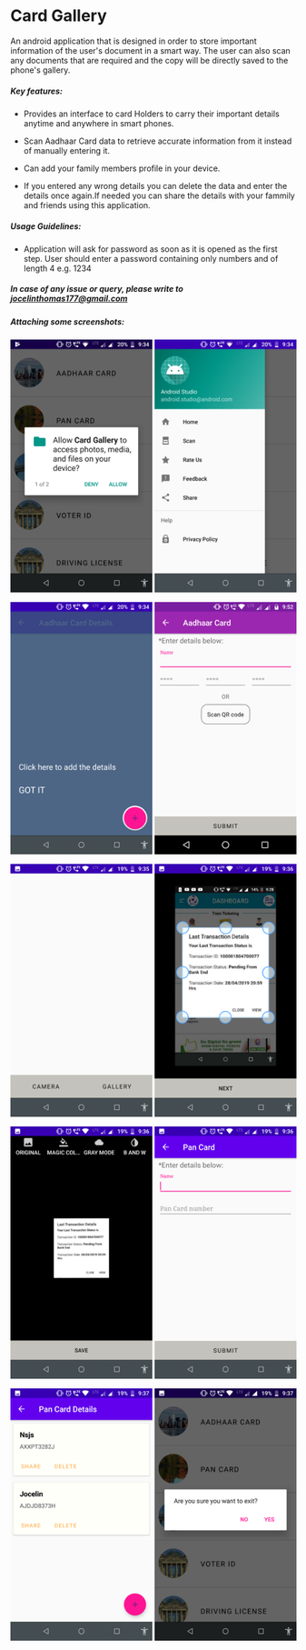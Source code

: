 # Card Gallery
An android application that is designed in order to store important information of the user's document in a smart way. The user can also scan any documents that are required and the copy will be directly saved to the phone's gallery.



 ##### Key features:
 - Provides an interface to card Holders to carry their important details anytime and anywhere in smart phones.
 
 -	Scan Aadhaar Card data to retrieve accurate information from it instead of manually entering it.
 
 - Can add your family members profile in your device.
 
 - If you entered any wrong details you can delete the data and enter the details once again.If needed you can share the details with your fammily and friends using this application.
 
 
##### Usage Guidelines:

 - Application will ask for password as soon as it is opened as the first step. User should enter a password containing only numbers and of length 4 e.g. 1234
 
##### <b> In case of any issue or query, please write to jocelinthomas177@gmail.com</b>

##### <b> Attaching some screenshots: </b> 

<img src = "images/image1.png" width = "250" />  <img src = "images/image2.png" width = "250" />

<img src = "images/image3.png" width = "250" />  <img src = "images/AadhaarCard.png" width = "250" />

<img src = "images/image5.png" width = "250" />  <img src = "images/image6.png" width = "250" />  

<img src = "images/image7.png" width = "250" />  <img src = "images/image9.png" width = "250" />

<img src = "images/image10.png" width = "250" />  <img src = "images/image11.png" width = "250" />
